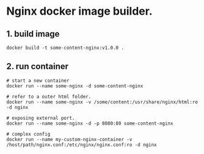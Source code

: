 # Nginx docker image builder.

## 1. build image
``` shell
docker build -t some-content-nginx:v1.0.0 .
```

## 2. run container
``` shell
# start a new container
docker run --name some-nginx -d some-content-nginx

# refer to a outer html folder.
docker run --name some-nginx -v /some/content:/usr/share/nginx/html:ro -d nginx

# exposing external port.
docker run --name some-nginx -d -p 8080:80 some-content-nginx

# complex config
docker run --name my-custom-nginx-container -v /host/path/nginx.conf:/etc/nginx/nginx.conf:ro -d nginx
``` 